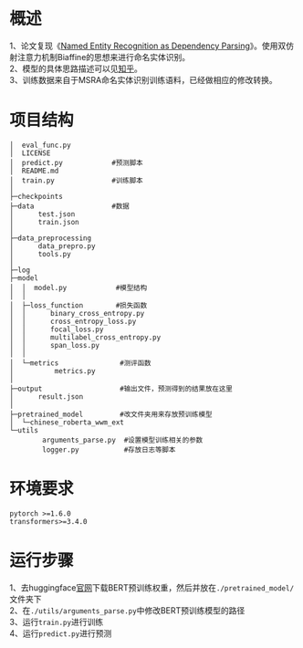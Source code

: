 
# 概述
1、论文复现《[Named Entity Recognition as Dependency Parsing](https://www.aclweb.org/anthology/2020.acl-main.577.pdf)》。使用双仿射注意力机制Biaffine的思想来进行命名实体识别。<br>
2、模型的具体思路描述可以见[知乎](https://zhuanlan.zhihu.com/p/369851456)。<br>
3、训练数据来自于MSRA命名实体识别训练语料，已经做相应的修改转换。<br>

# 项目结构
```
│  eval_func.py  
│  LICENSE
│  predict.py            #预测脚本
│  README.md     
│  train.py              #训练脚本
│
├─checkpoints
├─data                   #数据
│      test.json         
│      train.json
│
├─data_preprocessing
│      data_prepro.py
│      tools.py
│
├─log
├─model
│  │  model.py            #模型结构
│  │
│  ├─loss_function        #损失函数
│  │      binary_cross_entropy.py
│  │      cross_entropy_loss.py
│  │      focal_loss.py
│  │      multilabel_cross_entropy.py
│  │      span_loss.py
│  │
│  └─metrics               #测评函数
│          metrics.py
│
├─output                   #输出文件，预测得到的结果放在这里
│      result.json
│
├─pretrained_model         #改文件夹用来存放预训练模型
│  └─chinese_roberta_wwm_ext
└─utils
        arguments_parse.py  #设置模型训练相关的参数
        logger.py           #存放日志等脚本
```
# 环境要求
```
pytorch >=1.6.0
transformers>=3.4.0
```
# 运行步骤
1、去huggingface[官网](https://huggingface.co/models)下载BERT预训练权重，然后并放在`./pretrained_model/`文件夹下<br>
2、在`./utils/arguments_parse.py`中修改BERT预训练模型的路径<br>
3、运行`train.py`进行训练<br>
4、运行`predict.py`进行预测
